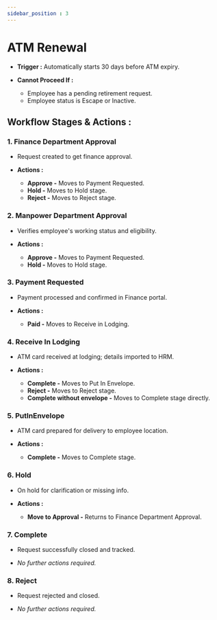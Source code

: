 ```yaml
---
sidebar_position : 3
---
```


# ATM Renewal

  - **Trigger :** Automatically starts 30 days before ATM expiry.

  - **Cannot Proceed If :**
    - Employee has a pending retirement request.
    - Employee status is Escape or Inactive.
	
## Workflow Stages & Actions :

### 1. Finance Department Approval

  - Request created to get finance approval.

  - **Actions :**
    - **Approve -** Moves to Payment Requested.
    - **Hold -** Moves to Hold stage.
    - **Reject -** Moves to Reject stage.

### 2. Manpower Department Approval

  - Verifies employee's working status and eligibility.

  - **Actions :**
    - **Approve -** Moves to Payment Requested.
    - **Hold -** Moves to Hold stage.

### 3. Payment Requested

  - Payment processed and confirmed in Finance portal.


  - **Actions :**
    - **Paid -** Moves to Receive in Lodging.

### 4. Receive In Lodging

  - ATM card received at lodging; details imported to HRM.

  - **Actions :**
    - **Complete -** Moves to Put In Envelope.
    - **Reject -** Moves to Reject stage.
    - **Complete without envelope -** Moves to Complete stage directly.

### 5. PutInEnvelope

  - ATM card prepared for delivery to employee location.

  - **Actions :**
    - **Complete -** Moves to Complete stage.

### 6. Hold

  - On hold for clarification or missing info.

  - **Actions :**
    - **Move to Approval -** Returns to Finance Department Approval.

### 7. Complete

  - Request successfully closed and tracked.

  - _No further actions required._

### 8. Reject

  - Request rejected and closed.

  - _No further actions required._